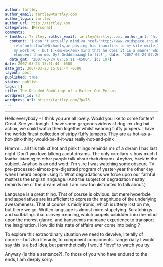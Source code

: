 ```yaml
---
author: tartley
author_email: tartley@tartley.com
author_login: tartley
author_url: http://tartley.com
categories: [Personal]
comments:
- {author: Tartley, author_email: tartley@tartley.com, author_url: 'http://tartley.com',
  content: 'I don''t actually mind <a href="http://www.voidspace.org.uk/python/weblog/index.shtml"
    rel="nofollow">Michael</a> posting his inanities to my site while I''m away from
    my work PC - but I <em>do</em> mind that he does it in a manner which is more
    eloquent than me. Oy! Gedddaaaaughtoffit!', date: '2007-03-24 07:26:11 -0500',
  date_gmt: '2007-03-24 07:26:11 -0500', id: 197}
date: 2007-03-23 15:01:44 -0500
date_gmt: 2007-03-23 15:01:44 -0500
layout: post
published: true
status: publish
tags: []
title: The Deluded Ramblings of a Rather Odd Person
wordpress_id: 73
wordpress_url: http://tartley.com/?p=73
...
```

---

Hello everybody - I think you are all lovely. Would you like to come for
tea? Great. See you tonight. I have some gorgeous videos of dog-on-dog
hot action, we could watch them together whilst wearing fluffy jumpers.
I have the worlds finest collection of stripy fluffy jumpers. They are
as hot-as-a-hot-pink-thing-would-be-if-it-was really-hot-and-pink.

Hmmm... all this talk of hot and pink things reminds me of a dream I had
last night. Don't you love talking about dreams. The only corollary is
how much I loathe listening to other people talk about their dreams.
Anyhoo, back to the subject. Anyhoo is an odd word. I'm sure I was
watching some obscure TV pre-processed-almost-pre-digested program of
yester-year the other day when I heard people using it. What
degradations we force upon our faithful mistress the English language.
(And the subject of degradation neatly reminds me of the dream which I
am now too distracted to talk about.)

Language is a great thing. That of course is obvious, but mere hyperbole
and superlatives are insufficient to express the magnitude of the
underlying awesomeness. That of course is midly ironic, which is utterly
lost on me, but there we go. Written language is almost more stupefying.
Scratchings and scribblings that convey meaning, which propels unbidden
into the mind upon the merest glance, and transcends mundane experience
to transport the imagination. How did this state of affairs ever come
into being ?

To explore this extraordinary situation we need to devolve, literally of
course - but also literarily, to component components. Tangentially I
would say this is a bad idea, but parenthetically I would \*love\* to
watch you try.

Anyway (is this a sentence?). To those of you who have endured to the
ends, I am deeply sorry.
